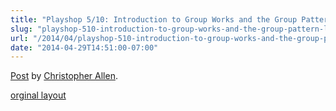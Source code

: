 ```yaml
---
title: "Playshop 5/10: Introduction to Group Works and the Group Pattern Language"
slug: "playshop-510-introduction-to-group-works-and-the-group-pattern-language"
url: "/2014/04/playshop-510-introduction-to-group-works-and-the-group-pattern-language.html"
date: "2014-04-29T14:51:00-07:00"
---
```

<div id="fb-root"></div> <script>(function(d, s, id) { var js, fjs = d.getElementsByTagName(s)[0]; if (d.getElementById(id)) return; js = d.createElement(s); js.id = id; js.src = "//connect.facebook.net/en_US/all.js#xfbml=1"; fjs.parentNode.insertBefore(js, fjs); }(document, 'script', 'facebook-jssdk'));</script>
<div class="fb-post" data-href="https://www.facebook.com/ChristopherRayAllen/posts/10152385365510540" data-width="600"><div class="fb-xfbml-parse-ignore"><a href="https://www.facebook.com/ChristopherRayAllen/posts/10152385365510540">Post</a> by <a href="https://www.facebook.com/ChristopherRayAllen">Christopher Allen</a>.</div></div>
<p class="previous"><a href="/previous/2014/04/playshop-510-introduction-to-group-works-and-the-group-pattern-language.html" rel="syndication">orginal layout</a></p>

